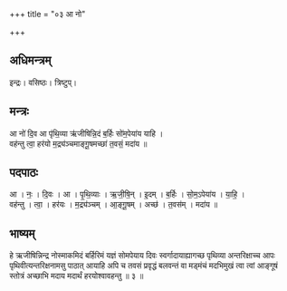 +++
title = "०३ आ नो"

+++
## अधिमन्त्रम्
इन्द्रः। वसिष्ठः। त्रिष्टुप्।

## मन्त्रः
आ नो॑ दि॒व आ पृ॑थि॒व्या ऋ॑जीषिन्नि॒दं ब॒र्हिः सो॑म॒पेया॑य याहि ।  
वह॑न्तु त्वा॒ हर॑यो म॒द्र्य॑ञ्चमाङ्गू॒षमच्छा॑ त॒वसं॒ मदा॑य ॥

## पदपाठः
आ । नः॒ । दि॒वः । आ । पृ॒थि॒व्याः । ऋ॒जी॒षि॒न् । इ॒दम् । ब॒र्हिः । सो॒म॒ऽपेया॑य । या॒हि॒ ।  
वह॑न्तु । त्वा॒ । हर॑यः । म॒द्र्य॑ञ्चम् । आ॒ङ्गू॒षम् । अच्छ॑ । त॒वस॑म् । मदा॑य ॥

## भाष्यम्
हे ऋजीषिन्निन्द्र नोस्माकमिदं बर्हिरिमं यज्ञं सोमपेयाय दिवः स्वर्गादायाह्यागच्छ पृथिव्या अन्तरिक्षाच्च आपः पृथिवीत्यन्तरिक्षनामसु पाठात् आयाहि अपि च तवसं प्रवृद्धं बलवन्तं वा मड्मंचं मदभिमुखं त्वा त्वां आङ्गूषं स्तोत्रं अच्छाभि मदाय मदार्थं हरयोश्वावहन्तु ॥ ३ ॥